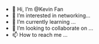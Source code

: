 - 👋 Hi, I’m @Kevin Fan
- 👀 I’m interested in networking...
- 🌱 I’m currently learning ...
- 💞️ I’m looking to collaborate on ...
- 📫 How to reach me ...

<!---
Kevinfanc/Kevinfanc is a ✨ special ✨ repository because its `README.md` (this file) appears on your GitHub profile.
You can click the Preview link to take a look at your changes.
--->
